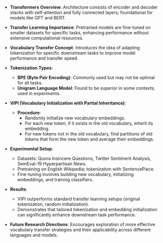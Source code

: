 - **Transformers Overview**: Architecture consists of encoder and decoder stacks with self-attention and fully connected layers; foundational for models like GPT and BERT.
  
- **Transfer Learning Importance**: Pretrained models are fine-tuned on smaller datasets for specific tasks, enhancing performance without extensive computational resources.

- **Vocabulary Transfer Concept**: Introduces the idea of adapting tokenization for specific downstream tasks to improve model performance and transfer speed.

- **Tokenization Types**: 
  - **BPE (Byte Pair Encoding)**: Commonly used but may not be optimal for all tasks.
  - **Unigram Language Model**: Found to be superior in some contexts; used in experiments.

- **VIPI (Vocabulary Initialization with Partial Inheritance)**: 
  - **Procedure**: 
    - Randomly initialize new vocabulary embeddings.
    - For each new token, if it exists in the old vocabulary, inherit its embedding.
    - For new tokens not in the old vocabulary, find partitions of old tokens that form the new token and average their embeddings.
  
- **Experimental Setup**: 
  - Datasets: Quora Insincere Questions, Twitter Sentiment Analysis, SemEval-19 Hyperpartisan News.
  - Pretraining on English Wikipedia; tokenization with SentencePiece.
  - Fine-tuning involves building new vocabulary, initializing embeddings, and training classifiers.

- **Results**: 
  - VIPI outperforms standard transfer learning setups (original tokenization, random initialization).
  - Demonstrates that tailored tokenization and embedding initialization can significantly enhance downstream task performance.

- **Future Research Directions**: Encourages exploration of more effective vocabulary transfer strategies and their applicability across different languages and models.